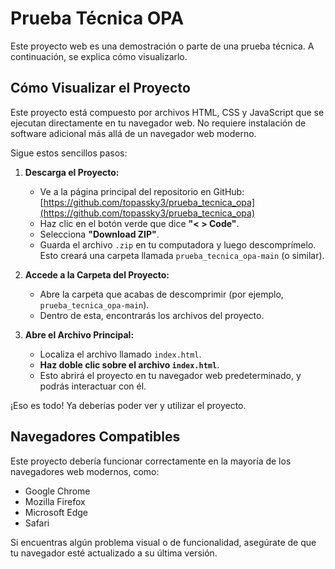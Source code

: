 # Prueba Técnica OPA

Este proyecto web es una demostración o parte de una prueba técnica. A continuación, se explica cómo visualizarlo.

## Cómo Visualizar el Proyecto

Este proyecto está compuesto por archivos HTML, CSS y JavaScript que se ejecutan directamente en tu navegador web. No requiere instalación de software adicional más allá de un navegador web moderno.

Sigue estos sencillos pasos:

1.  **Descarga el Proyecto:**
    * Ve a la página principal del repositorio en GitHub: [https://github.com/topassky3/prueba_tecnica_opa](https://github.com/topassky3/prueba_tecnica_opa)
    * Haz clic en el botón verde que dice **"< > Code"**.
    * Selecciona **"Download ZIP"**.
    * Guarda el archivo `.zip` en tu computadora y luego descomprímelo. Esto creará una carpeta llamada `prueba_tecnica_opa-main` (o similar).

2.  **Accede a la Carpeta del Proyecto:**
    * Abre la carpeta que acabas de descomprimir (por ejemplo, `prueba_tecnica_opa-main`).
    * Dentro de esta, encontrarás los archivos del proyecto.

3.  **Abre el Archivo Principal:**
    * Localiza el archivo llamado `index.html`.
    * **Haz doble clic sobre el archivo `index.html`**.
    * Esto abrirá el proyecto en tu navegador web predeterminado, y podrás interactuar con él.

¡Eso es todo! Ya deberías poder ver y utilizar el proyecto.

## Navegadores Compatibles

Este proyecto debería funcionar correctamente en la mayoría de los navegadores web modernos, como:

* Google Chrome
* Mozilla Firefox
* Microsoft Edge
* Safari

Si encuentras algún problema visual o de funcionalidad, asegúrate de que tu navegador esté actualizado a su última versión.